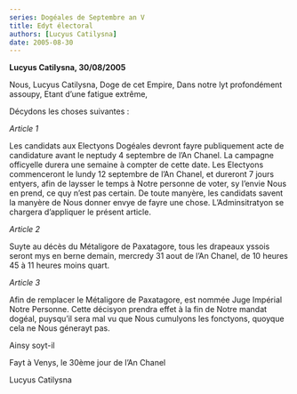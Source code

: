 ```yaml
---
series: Dogéales de Septembre an V
title: Edyt électoral
authors: [Lucyus Catilysna]
date: 2005-08-30
---
```


**Lucyus Catilysna, 30/08/2005**

Nous, Lucyus Catilysna, Doge de cet Empire, Dans notre lyt profondément assoupy, Etant d’une fatigue extrême,

Décydons les choses suivantes :

_Article 1_

Les candidats aux Electyons Dogéales devront fayre publiquement acte de candidature avant le neptudy 4 septembre de l’An Chanel. La campagne officyelle durera une semaine à compter de cette date. Les Electyons commenceront le lundy 12 septembre de l’An Chanel, et dureront 7 jours entyers, afin de laysser le temps à Notre personne de voter, sy l’envie Nous en prend, ce quy n’est pas certain. De toute manyère, les candidats savent la manyère de Nous donner envye de fayre une chose. L’Adminsitratyon se chargera d’appliquer le présent article.

_Article 2_

Suyte au décès du Métaligore de Paxatagore, tous les drapeaux yssois seront mys en berne demain, mercredy 31 aout de l’An Chanel, de 10 heures 45 à 11 heures moins quart.

_Article 3_

Afin de remplacer le Métaligore de Paxatagore, est nommée Juge Impérial Notre Personne. Cette décisyon prendra effet à la fin de Notre mandat dogéal, puysqu’il sera mal vu que Nous cumulyons les fonctyons, quoyque cela ne Nous génerayt pas.

Ainsy soyt-il

Fayt à Venys, le 30ème jour de l’An Chanel

Lucyus Catilysna


